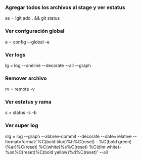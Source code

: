 ### Agregar todos los archivos al stage y ver estatus
as = !git add . && git status

### Ver confguración global
e = config --global -e

### Ver logs
lg = log --oneline --decorate --all --graph

### Remover archivo
rv = remote -v

### Ver estatus y rama
s = status -s -b

### Ver super log
slg = log --graph --abbrev-commit --decorate --date=relative --format=format:'%C(bold blue)%h%C(reset) - %C(bold green)(%ar)%C(reset) %C(white)%s%C(reset) %C(dim white)- %an%C(reset)%C(bold yellow)%d%C(reset)' --all
